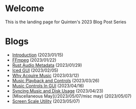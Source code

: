 # Welcome

This is the landing page for Quinten's 2023 Blog Post Series

# Blogs
* [Introduction](/2023/01/15/introducing-my-musiq-player-and-blog-series) (2023/01/15)
* [FFmpeg](/2023/01/22/learning-audio-metadata-with-ffmpeg) (2023/01/22)
* [Rust Audio Metadata](/2023/01/29/parsing-audio-files-with-rust) (2023/01/29)
* [Iced GUI](/2023/02/05/building-a-simple-iced-gui) (2023/02/05)
* [Why Acquire Music](/2023/03/12/why-acquire-music) (2023/03/12)
* [Music Playback and Controls](/2023/03/26/music-playback-and-controls) (2023/03/26)
* [Music Controls In GUI](/2023/04/16/music-controls-in-gui) (2023/04/16)
* [Syncing Music and Disk Usage](/2023/04/23/syncing-music-and-disk-usage) (2023/04/23)
* [Miscellaneous May](/2023/05/07/misc may) (2023/05/07)
* [Screen Scale Utility](/2023/05/07/screen-scale-utility.md) (2023/05/07)
